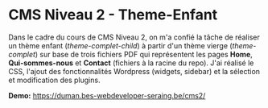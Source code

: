 CMS Niveau 2 - Theme-Enfant
====

Dans le cadre du cours de CMS Niveau 2, on m'a confié la tâche de réaliser un thème enfant (_theme-complet-child_) à partir d'un thème vierge (_theme-complet_) sur base de trois fichiers PDF qui représentent les pages **Home**, **Qui-sommes-nous** et **Contact** (fichiers à la racine du repo). J'ai réalisé le CSS, l'ajout des fonctionnalités Wordpress (widgets, sidebar) et la sélection et modification des plugins.

**Demo:** https://duman.bes-webdeveloper-seraing.be/cms2/